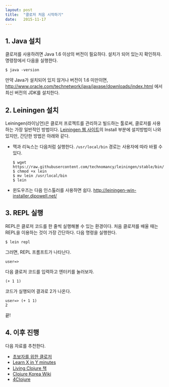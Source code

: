 ```yaml
---
layout: post
title:  "클로저 처음 시작하기"
date:   2015-11-17
---
```


## 1. Java 설치
클로저를 사용하려면 Java 1.6 이상의 버전이 필요하다. 설치가 되어 있는지 확인하자. 명령창에서 다음을 실행한다.

```
$ java -version
```

만약 Java가 설치되어 있지 않거나 버전이 1.6 미만이면, <http://www.oracle.com/technetwork/java/javase/downloads/index.html> 에서 최신 버전의 JDK를 설치한다.

## 2. Leiningen 설치
Leiningen(라이닝언)은 클로저 프로젝트를 관리하고 빌드하는 툴로써, 클로저를 사용하는 가장 일반적인 방법이다. [Leiningen 웹 사이트](http://leiningen.org/)의 Install 부분에 설치방법이 나와있지만, 간단한 방법은 아래와 같다.

- 맥과 리눅스는 다음처럼 실행한다. `/usr/local/bin` 경로는 사용자에 따라 바뀔 수 있다.

    ```
    $ wget https://raw.githubusercontent.com/technomancy/leiningen/stable/bin/lein
    $ chmod +x lein
    $ mv lein /usr/local/bin
    $ lein
    ```

- 윈도우즈는 다음 인스톨러를 사용하면 쉽다. <http://leiningen-win-installer.djpowell.net/>

## 3. REPL 실행
REPL은 클로저 코드를 한 줄씩 실행해볼 수 있는 환경이다. 처음 클로저를 배울 때는 REPL을 이용하는 것이 가장 간단하다. 다음 명령을 실행한다.

```
$ lein repl
```

그러면, REPL 프롬프트가 나타난다.

```
user=>
```

다음 클로저 코드를 입력하고 엔터키를 눌러보자.

```
(+ 1 1)
```

코드가 실행되어 결과로 2가 나온다.

```
user=> (+ 1 1)
2
```

끝!

## 4. 이후 진행
다음 자료를 추천한다.

- [초보자를 위한 클로저](https://www.gitbook.com/book/eunmin/clojure-for-beginners/details)
- [Learn X in Y minutes](http://learnxinyminutes.com/docs/ko-kr/clojure-kr/)
- [Living Clojure 책](http://www.amazon.com/Living-Clojure-Carin-Meier/dp/1491909048)
- [Clojure Korea Wiki](http://clojure.or.kr/wiki/doku.php)
- [4Clojure](http://www.4clojure.com/)
